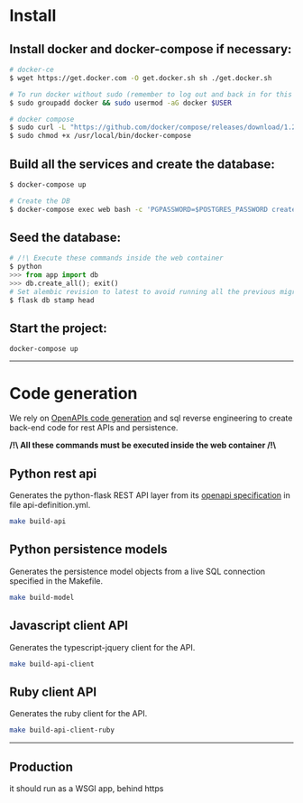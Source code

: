# Install

## Install docker and docker-compose if necessary:

```bash
# docker-ce
$ wget https://get.docker.com -O get.docker.sh sh ./get.docker.sh

# To run docker without sudo (remember to log out and back in for this to take effect!)
$ sudo groupadd docker && sudo usermod -aG docker $USER

# docker compose
$ sudo curl -L "https://github.com/docker/compose/releases/download/1.24.0/docker-compose-$(uname -s)-$(uname -m)" -o /usr/local/bin/docker-compose
$ sudo chmod +x /usr/local/bin/docker-compose
```

## Build all the services and create the database:

```bash
$ docker-compose up

# Create the DB
$ docker-compose exec web bash -c 'PGPASSWORD=$POSTGRES_PASSWORD createdb -U $POSTGRES_USER -h db $POSTGRES_USER'
```

## Seed the database:

```python
# /!\ Execute these commands inside the web container
$ python
>>> from app import db
>>> db.create_all(); exit()
# Set alembic revision to latest to avoid running all the previous migrations
$ flask db stamp head
```

## Start the project:

```
docker-compose up
```

---

# Code generation

We rely on [OpenAPIs code generation](http://openapis.org/) and sql reverse engineering to create back-end code for rest APIs and persistence.

**/!\ All these commands must be executed inside the web container /!\\**

## Python rest api

Generates the python-flask REST API layer from its [openapi specification](http://spec.openapis.org/oas/v3.0.2) in file api-definition.yml.

```bash
make build-api
```

## Python persistence models

Generates the persistence model objects from a live SQL connection specified in the Makefile.

```bash
make build-model
```

## Javascript client API

Generates the typescript-jquery client for the API.

```bash
make build-api-client
```

## Ruby client API

Generates the ruby client for the API.

```bash
make build-api-client-ruby
```

---

## Production

it should run as a WSGI app, behind https
